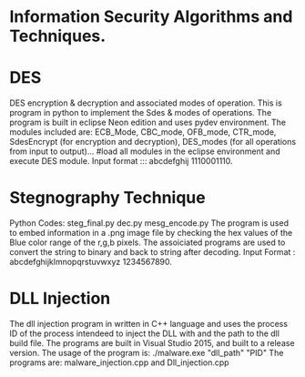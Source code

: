 # Information Security Algorithms and Techniques.

# DES
DES encryption & decryption and associated modes of operation.
This is program in python to implement the Sdes & modes of operations.
The program is built in eclipse Neon edition and uses pydev environment.
The modules included are:
ECB_Mode,
CBC_mode,
OFB_mode,
CTR_mode,
SdesEncrypt (for encryption and decryption),
DES_modes (for all operations from input to output)...
#load all modules in the eclipse environment and execute DES module.
Input format ::: abcdefghij 1110001110.

# Stegnography Technique
Python Codes: 
steg_final.py
dec.py
mesg_encode.py
The program is used to embed information in a .png image file by checking the hex values of the 
Blue color range of the r,g,b pixels.
The assoiciated programs are used to convert the string to binary and back to string after decoding.
Input Format : abcdefghijklmnopqrstuvwxyz 1234567890.

# DLL Injection
The dll injection program in written in C++ language and uses the process ID of the process intendeed to inject the DLL with and the path to the dll build file.
The programs are built in Visual Studio 2015, and built to a release version.
The usage of the program is:  ./malware.exe "dll_path" "PID"
The programs are: malware_injection.cpp and Dll_injection.cpp
